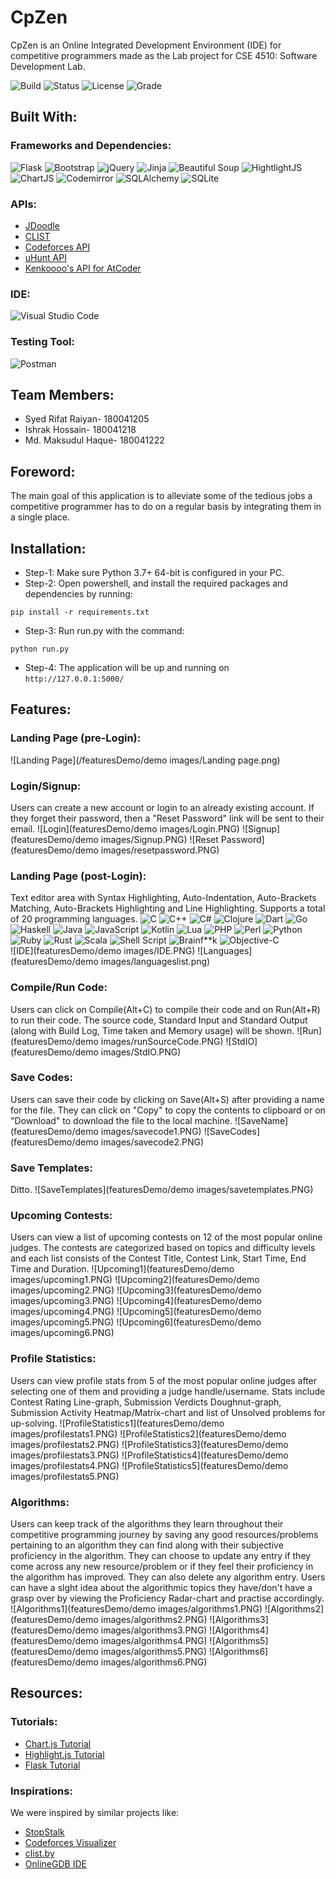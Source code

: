 # CpZen
CpZen is an Online Integrated Development Environment (IDE) for competitive programmers made as the Lab project for CSE 4510: Software Development Lab.

![Build](https://img.shields.io/badge/build-passing-lightgreen.svg)
![Status](https://img.shields.io/badge/Status-Complete-brightgreen)
![License](https://img.shields.io/badge/license-MIT-orange.svg)
![Grade](https://img.shields.io/badge/Grade-Not%20Yet%20Graded-lightgrey)

## Built With:
### Frameworks and Dependencies: 
![Flask](https://img.shields.io/badge/flask-%23000.svg?style=for-the-badge&logo=flask&logoColor=white) 
![Bootstrap](https://img.shields.io/badge/bootstrap-%23563D7C.svg?style=for-the-badge&logo=bootstrap&logoColor=white) 
![jQuery](https://img.shields.io/badge/jquery-%230769AD.svg?style=for-the-badge&logo=jquery&logoColor=white)
![Jinja](https://img.shields.io/badge/Jinja-%230259B.svg?style=for-the-badge&logo=Jinja&logoColor=white)
![Beautiful Soup](https://img.shields.io/badge/Beautiful%20Soup-7957D5.svg?style=for-the-badge&logo=beautifulsoup&logoColor=white)
![HightlightJS](https://img.shields.io/badge/HighlightJS-F54A2A.svg?style=for-the-badge&logo=highlightjs&logoColor=white)
![ChartJS](https://img.shields.io/badge/Chart.JS-60B5CC.svg?style=for-the-badge&logo=chartdotjs&logoColor=white)
![Codemirror](https://img.shields.io/badge/Codemirror-%23FF0000.svg?style=for-the-badge&logo=codemirror&logoColor=white)
![SQLAlchemy](https://img.shields.io/badge/SQLAlchemy-%2307405e.svg?style=for-the-badge&logo=sqlite&logoColor=white)
![SQLite](https://img.shields.io/badge/sqlite-%23AC6E2F.svg?style=for-the-badge&logo=sqlite&logoColor=white)
### APIs:
* [JDoodle](https://www.jdoodle.com/compiler-api/)
* [CLIST](https://clist.by/api/v1/doc/)
* [Codeforces API](https://codeforces.com/apiHelp)
* [uHunt API](https://uhunt.onlinejudge.org/api)
* [Kenkoooo's API for AtCoder](https://github.com/kenkoooo/AtCoderProblems/blob/master/doc/api.md)
### IDE: 
![Visual Studio Code](https://img.shields.io/badge/Visual%20Studio%20Code-0078d7.svg?style=for-the-badge&logo=visual-studio-code&logoColor=white)
### Testing Tool: 
![Postman](https://img.shields.io/badge/Postman-FF6C37?style=for-the-badge&logo=postman&logoColor=white)
## Team Members:
* Syed Rifat Raiyan- 180041205
* Ishrak Hossain- 180041218
* Md. Maksudul Haque- 180041222

## Foreword:
The main goal of this application is to alleviate some of the tedious jobs a competitive programmer has to do on a regular basis by integrating them in a single place.

## Installation:
* Step-1: Make sure Python 3.7+ 64-bit is configured in your PC.
* Step-2: Open powershell, and install the required packages and dependencies by running: 
```shell
pip install -r requirements.txt
```
* Step-3: Run run.py with the command: 
```shell
python run.py
```
* Step-4: The application will be up and running on ```http://127.0.0.1:5000/```

## Features:
### Landing Page (pre-Login):
![Landing Page](/featuresDemo/demo images/Landing page.png)

### Login/Signup:
Users can create a new account or login to an already existing account. If they forget their password, then a "Reset Password" link will be sent to their email.
![Login](featuresDemo/demo images/Login.PNG)
![Signup](featuresDemo/demo images/Signup.PNG)
![Reset Password](featuresDemo/demo images/resetpassword.PNG)

### Landing Page (post-Login):
Text editor area with Syntax Highlighting, Auto-Indentation, Auto-Brackets Matching, Auto-Brackets Highlighting and Line Highlighting. Supports a total of 20 programming languages.
![C](https://img.shields.io/badge/c-%2300599C.svg?style=for-the-badge&logo=c&logoColor=white)
![C++](https://img.shields.io/badge/c++-%2300599C.svg?style=for-the-badge&logo=c%2B%2B&logoColor=white)
![C#](https://img.shields.io/badge/c%23-%23239120.svg?style=for-the-badge&logo=c-sharp&logoColor=white)
![Clojure](https://img.shields.io/badge/Clojure-%23Clojure.svg?style=for-the-badge&logo=Clojure&logoColor=Clojure)
![Dart](https://img.shields.io/badge/dart-%230175C2.svg?style=for-the-badge&logo=dart&logoColor=white)
![Go](https://img.shields.io/badge/go-%2300ADD8.svg?style=for-the-badge&logo=go&logoColor=white)
![Haskell](https://img.shields.io/badge/Haskell-5e5086?style=for-the-badge&logo=haskell&logoColor=white)
![Java](https://img.shields.io/badge/java-%23ED8B00.svg?style=for-the-badge&logo=java&logoColor=white)
![JavaScript](https://img.shields.io/badge/javascript-%23323330.svg?style=for-the-badge&logo=javascript&logoColor=%23F7DF1E)
![Kotlin](https://img.shields.io/badge/kotlin-%230095D5.svg?style=for-the-badge&logo=kotlin&logoColor=white)
![Lua](https://img.shields.io/badge/lua-%232C2D72.svg?style=for-the-badge&logo=lua&logoColor=white)
![PHP](https://img.shields.io/badge/php-%23777BB4.svg?style=for-the-badge&logo=php&logoColor=white)
![Perl](https://img.shields.io/badge/perl-%2339457E.svg?style=for-the-badge&logo=perl&logoColor=white)
![Python](https://img.shields.io/badge/python-3670A0?style=for-the-badge&logo=python&logoColor=ffdd54)
![Ruby](https://img.shields.io/badge/ruby-%23CC342D.svg?style=for-the-badge&logo=ruby&logoColor=white)
![Rust](https://img.shields.io/badge/rust-%23000000.svg?style=for-the-badge&logo=rust&logoColor=white)
![Scala](https://img.shields.io/badge/scala-%23DC322F.svg?style=for-the-badge&logo=scala&logoColor=white)
![Shell Script](https://img.shields.io/badge/shell_script-%23121011.svg?style=for-the-badge&logo=gnu-bash&logoColor=white)
![Brainf**k](https://img.shields.io/badge/brain%20f**k-%13131011.svg?style=for-the-badge&logo=brainfuck&logoColor=white)
![Objective-C](https://img.shields.io/badge/objective%20C-256513.svg?style=for-the-badge&logo=brainfuck&logoColor=white)
\
![IDE](featuresDemo/demo images/IDE.PNG)
![Languages](featuresDemo/demo images/languageslist.png)

### Compile/Run Code:
Users can click on Compile(Alt+C) to compile their code and on Run(Alt+R) to run their code. The source code, Standard Input and Standard Output (along with Build Log, Time taken and Memory usage) will be shown.
![Run](featuresDemo/demo images/runSourceCode.PNG)
![StdIO](featuresDemo/demo images/StdIO.PNG)

### Save Codes:
Users can save their code by clicking on Save(Alt+S) after providing a name for the file. They can click on "Copy" to copy the contents to clipboard or on "Download" to download the file to the local machine.
![SaveName](featuresDemo/demo images/savecode1.PNG)
![SaveCodes](featuresDemo/demo images/savecode2.PNG)

### Save Templates:
Ditto.
![SaveTemplates](featuresDemo/demo images/savetemplates.PNG)

### Upcoming Contests:
Users can view a list of upcoming contests on 12 of the most popular online judges. The contests are categorized based on topics and difficulty levels and each list consists of the Contest Title, Contest Link, Start Time, End Time and Duration.
![Upcoming1](featuresDemo/demo images/upcoming1.PNG)
![Upcoming2](featuresDemo/demo images/upcoming2.PNG)
![Upcoming3](featuresDemo/demo images/upcoming3.PNG)
![Upcoming4](featuresDemo/demo images/upcoming4.PNG)
![Upcoming5](featuresDemo/demo images/upcoming5.PNG)
![Upcoming6](featuresDemo/demo images/upcoming6.PNG)

### Profile Statistics:
Users can view profile stats from 5 of the most popular online judges after selecting one of them and providing a judge handle/username. Stats include Contest Rating Line-graph, Submission Verdicts Doughnut-graph, Submission Activity Heatmap/Matrix-chart and list of Unsolved problems for up-solving.
![ProfileStatistics1](featuresDemo/demo images/profilestats1.PNG)
![ProfileStatistics2](featuresDemo/demo images/profilestats2.PNG)
![ProfileStatistics3](featuresDemo/demo images/profilestats3.PNG)
![ProfileStatistics4](featuresDemo/demo images/profilestats4.PNG)
![ProfileStatistics5](featuresDemo/demo images/profilestats5.PNG)

### Algorithms:
Users can keep track of the algorithms they learn throughout their competitive programming journey by saving any good resources/problems pertaining to an algorithm they can find along with their subjective proficiency in the algorithm. They can choose to update any entry if they come across any new resource/problem or if they feel their proficiency in the algorithm has improved. They can also delete any algorithm entry. Users can have a slght idea about the algorithmic topics they have/don't have a grasp over by viewing the Proficiency Radar-chart and practise accordingly.
![Algorithms1](featuresDemo/demo images/algorithms1.PNG)
![Algorithms2](featuresDemo/demo images/algorithms2.PNG)
![Algorithms3](featuresDemo/demo images/algorithms3.PNG)
![Algorithms4](featuresDemo/demo images/algorithms4.PNG)
![Algorithms5](featuresDemo/demo images/algorithms5.PNG)
![Algorithms6](featuresDemo/demo images/algorithms6.PNG)

## Resources:
### Tutorials:
* [Chart.js Tutorial](https://www.youtube.com/watch?v=NySBh_DIRlg)
* [Highlight.js Tutorial](https://www.youtube.com/watch?v=y-0jqM9EeVM)
* [Flask Tutorial](https://www.youtube.com/watch?v=dam0GPOAvVI)

### Inspirations:
We were inspired by similar projects like:
* [StopStalk](https://www.stopstalk.com/)
* [Codeforces Visualizer](https://cfviz.netlify.app/)
* [clist.by](https://clist.by/)
* [OnlineGDB IDE](https://www.onlinegdb.com/)

